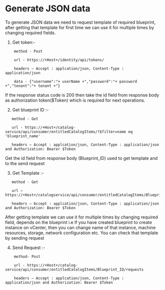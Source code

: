 # Generate JSON data

  To generate JSON data we need to request template of required blueprint, after getting that template for first time we can use it for multiple times by changing required fields.

1) Get token:-

```hcl
    method - Post

    url - https://+Host+/identity/api/tokens/

    headers – Accept : applcation/json, Content-Type : application/json

    data - {"username":"+ userName +","password":"+ password +","tenant":"+ tenant +"}
```

If the response status code is 200 then take the id field from response body as authorization token($Token) which is required for next operations.

2) Get blueprint ID :-
```hcl
   method - Get

   url - https://+Host+/catalog-service/api/consumer/entitledCatalogItems/?$filter=name eq 'blueprint_name' 

   headers – Accept : applcation/json, Content-Type : application/json and Authorization: Bearer $Token
```
 Get the id field from response body (Blueprint\_ID) used to get template and to the send request
 
3) Get Template :-
```hcl
   method - Get

   url – https://+Host+/catalogservice/api/consumer/entitledCatalogItems/Blueprint_ID/requests/template

   headers – Accept : applcation/json, Content-Type : application/json and Authorization: Bearer $Token
```
After getting template we can use it for multiple times by changing required field, depends on the blueprint
i.e If you have created blueprint to create instance on vCenter, then you can change name of that instance, machine resources, storage, network configuration etc.
You can check that template by sending request

4) Send Request :-

```hcl
    method- Post

    url - https://+Host+/catalog-service/api/consumer/entitledCatalogItems/Blueprint_ID/requests

    headers – Accept : applcation/json, Content-Type : application/json and Authorization: Bearer $Token
```